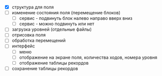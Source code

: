 ﻿ - [x] структура для поля
 - [ ] изменение состояния поля (перемещение блоков)
	- [ ] сервис - подвинуть блок налево направо вверх вниз
	- [ ] сервис - можно подвинуть или нет 
 - [ ] загрузка уровней (отдельные файлы)
 - [ ] отрисовка поля
 - [ ] обработка перемещений
 - [ ] интерфейс
   - [ ] меню
   - [ ] отображение на экране поля, количества ходов, номера уровня
   - [ ] отображение таблицы рекордов
 - [ ] сохранение таблицы рекордов